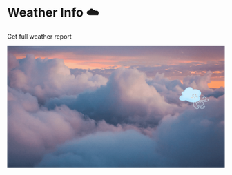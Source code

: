 ### <h1>Weather Info ☁️</h1>
Get full weather report

<img src="Weather Info (1).gif" alt="Weather Info" />
